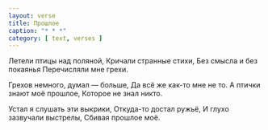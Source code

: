 ```yaml
---
layout: verse
title: Прошлое
caption: "* * *"
category: [ text, verses ]
---
```

Летели птицы над поляной,
Кричали странные стихи,
Без смысла и без покаянья
Перечисляли мне грехи.

Грехов немного, думал — больше,
Да всё же как-то мне не то.
А птички знают моё прошлое,
Которое не знал никто.

Устал я слушать эти выкрики,
Откуда-то достал ружьё,
И глухо зазвучали выстрелы,
Сбивая прошлое моё.

